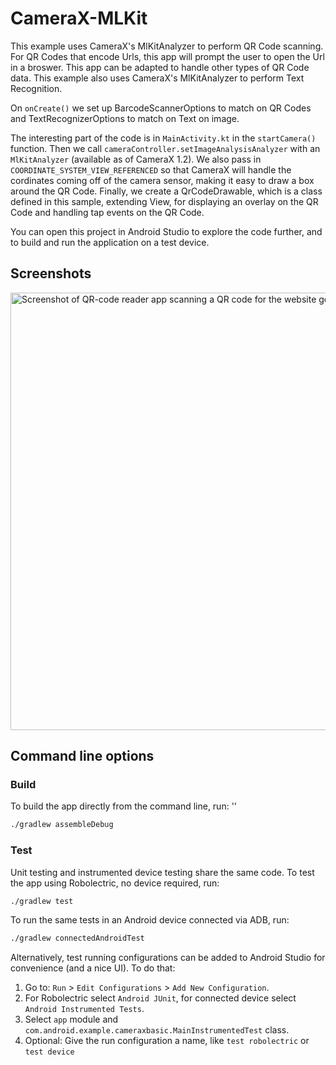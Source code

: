 # CameraX-MLKit

This example uses CameraX's MlKitAnalyzer to perform QR Code scanning. For QR Codes that encode Urls, this app will prompt the user to open the Url in
a broswer. This app can be adapted to handle other types of QR Code data. This example also uses CameraX's MlKitAnalyzer to perform Text Recognition.

On `onCreate()` we set up BarcodeScannerOptions to match on QR Codes and TextRecognizerOptions to match on Text on image.

The interesting part of the code is in `MainActivity.kt` in the `startCamera()` function. Then we call `cameraController.setImageAnalysisAnalyzer`
with an `MlKitAnalyzer` (available as of CameraX 1.2). We also pass in `COORDINATE_SYSTEM_VIEW_REFERENCED` so that CameraX will handle the cordinates
coming off of the camera sensor, making it easy to draw a box around the QR Code. Finally, we create a QrCodeDrawable, which is a class defined in
this sample, extending View, for displaying an overlay on the QR Code and handling tap events on the QR Code.

You can open this project in Android Studio to explore the code further, and to build and run the application on a test device.

## Screenshots

<img src="screenshots/camerax-mlkit.png" height="700" alt="Screenshot of QR-code reader app scanning a QR code for the website google.com"/>

## Command line options

### Build

To build the app directly from the command line, run:   ''
```sh
./gradlew assembleDebug
```

### Test

Unit testing and instrumented device testing share the same code. To test the app using Robolectric, no device required, run:
```sh
./gradlew test
```

To run the same tests in an Android device connected via ADB, run:
```sh
./gradlew connectedAndroidTest
```

Alternatively, test running configurations can be added to Android Studio for convenience (and a nice UI). To do that:
1. Go to: `Run` > `Edit Configurations` > `Add New Configuration`.
1. For Robolectric select `Android JUnit`, for connected device select `Android Instrumented Tests`.
1. Select `app` module and `com.android.example.cameraxbasic.MainInstrumentedTest` class.
1. Optional: Give the run configuration a name, like `test robolectric` or `test device`
